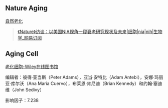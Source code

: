 
## Nature Aging

[自然老化](https://www.nature.com/nataging)

> [《Nature》访谈：以美国NIA视角一窥衰老研究现状及未来|细胞|nia|nih|生物学_网易订阅](https://www.163.com/dy/article/G1BFNF0O05345ZH3.html)


## Aging Cell

[老化细胞-Wiley在线图书馆](https://onlinelibrary.wiley.com/journal/14749726)

编辑者：彼得·亚当斯（Peter Adams），亚当·安特比（Adam Antebi），安娜·玛丽亚·库尔沃（Ana Maria Cuervo），布莱恩·肯尼迪（Brian Kennedy）和约翰·塞迪维（John Sedivy）

影响因子：7.238


